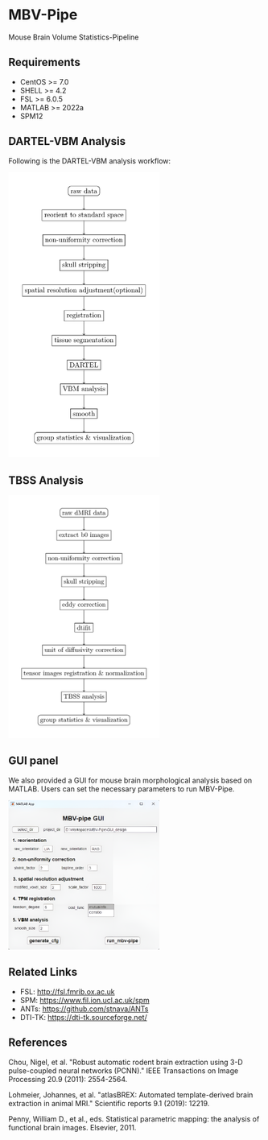 # MBV-Pipe

Mouse Brain Volume Statistics-Pipeline

## Requirements
- CentOS >= 7.0
- SHELL >= 4.2
- FSL >= 6.0.5
- MATLAB >= 2022a
- SPM12

## DARTEL-VBM Analysis
Following is the DARTEL-VBM analysis workflow:

<!-- ![DARTEL-VBM workflow](./figs/DARTEL-VBM_workflow.png) -->
<img width = '300' src ="./figs/DARTEL-VBM_workflow.png"/>


## TBSS Analysis
<img width = '300' src ="./figs/TBSS_workflow.png"/>

## GUI panel
We also provided a GUI for mouse brain morphological analysis based on MATLAB. Users can set the necessary parameters to run MBV-Pipe. 

<img width = '300' src ="./figs/GUI.png"/>

## Related Links
- FSL: http://fsl.fmrib.ox.ac.uk
- SPM: https://www.fil.ion.ucl.ac.uk/spm
- ANTs: https://github.com/stnava/ANTs
- DTI-TK: https://dti-tk.sourceforge.net/

## References
Chou, Nigel, et al. "Robust automatic rodent brain extraction using 3-D pulse-coupled neural networks (PCNN)." IEEE Transactions on Image Processing 20.9 (2011): 2554-2564.

Lohmeier, Johannes, et al. "atlasBREX: Automated template-derived brain extraction in animal MRI." Scientific reports 9.1 (2019): 12219.

Penny, William D., et al., eds. Statistical parametric mapping: the analysis of functional brain images. Elsevier, 2011.
